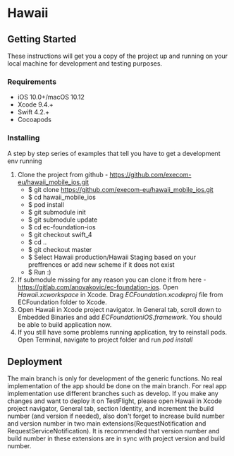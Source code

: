 # Hawaii


## Getting Started

These instructions will get you a copy of the project up and running on your
local machine for development and testing purposes.

### Requirements

* iOS 10.0+/macOS 10.12
* Xcode 9.4.+
* Swift 4.2.+
* Cocoapods

### Installing

A step by step series of examples that tell you have to get a development env
running

1. Clone the project from github - https://github.com/execom-eu/hawaii_mobile_ios.git
    * $ git clone https://github.com/execom-eu/hawaii_mobile_ios.git
    * $ cd hawaii_mobile_ios
    * $ pod install
    * $ git submodule init
    * $ git submodule update
    * $ cd ec-foundation-ios
    * $ git checkout swift_4
    * $ cd ..
    * $ git checkout master
    * $ Select Hawaii production/Hawaii Staging based on your preffrences or add new scheme if it does not exist
    * $ Run :)
2. If submodule missing for any reason you can clone it from here -
   https://gitlab.com/anovakovic/ec-foundation-ios. Open *Hawaii.xcworkspace* in
   Xcode. Drag *ECFoundation.xcodeproj* file from ECFoundation folder to Xcode.
3. Open Hawaii in Xcode project navigator. In General tab, scroll down to Embedded
   Binaries and add *ECFoundationiOS.framework*. You should be able to build
   application now.
4. If you still have some problems running application, try to reinstall pods.
   Open Terminal, navigate to project folder and run *pod install*

## Deployment

The main branch is only for development of the generic functions. No real
implementation of the app should be done on the main branch. For real app
implementation use different branches such as develop.
If you make any changes and want to deploy it on TestFlight, please open Hawaii in
Xcode project navigator, General tab, section Identity, and increment the build
number (and version if needed), also don't forget to increase build number 
and version number in two main extensions(RequestNotification and RequestServiceNotification). 
It is recommended that version number and build number in these extensions are in sync with project version and build number.
